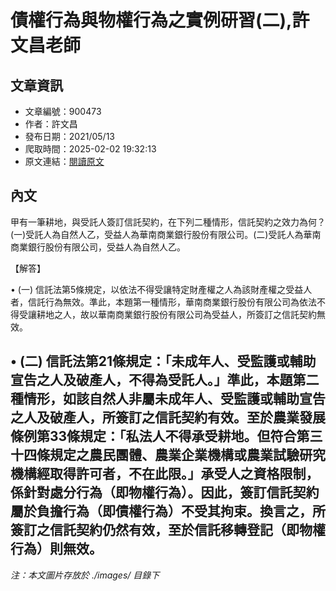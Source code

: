 # 債權行為與物權行為之實例研習(二),許文昌老師

## 文章資訊
- 文章編號：900473
- 作者：許文昌
- 發布日期：2021/05/13
- 爬取時間：2025-02-02 19:32:13
- 原文連結：[閱讀原文](https://real-estate.get.com.tw/Columns/detail.aspx?no=900473)

## 內文
甲有一筆耕地，與受託人簽訂信託契約，在下列二種情形，信託契約之效力為何？(一)受託人為自然人乙，受益人為華南商業銀行股份有限公司。(二)受託人為華南商業銀行股份有限公司，受益人為自然人乙。

【解答】

• (一) 信託法第5條規定，以依法不得受讓特定財產權之人為該財產權之受益人者，信託行為無效。準此，本題第一種情形，華南商業銀行股份有限公司為依法不得受讓耕地之人，故以華南商業銀行股份有限公司為受益人，所簽訂之信託契約無效。

• (二) 信託法第21條規定：「未成年人、受監護或輔助宣告之人及破產人，不得為受託人。」準此，本題第二種情形，如該自然人非屬未成年人、受監護或輔助宣告之人及破產人，所簽訂之信託契約有效。至於農業發展條例第33條規定：「私法人不得承受耕地。但符合第三十四條規定之農民團體、農業企業機構或農業試驗研究機構經取得許可者，不在此限。」承受人之資格限制，係針對處分行為（即物權行為）。因此，簽訂信託契約屬於負擔行為（即債權行為）不受其拘束。換言之，所簽訂之信託契約仍然有效，至於信託移轉登記（即物權行為）則無效。
---
*注：本文圖片存放於 ./images/ 目錄下*
